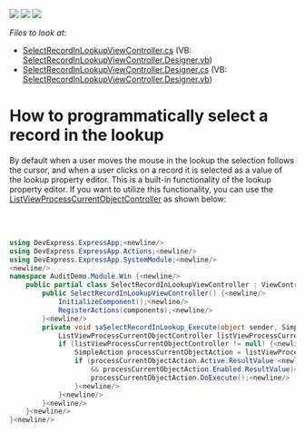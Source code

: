 <!-- default badges list -->
![](https://img.shields.io/endpoint?url=https://codecentral.devexpress.com/api/v1/VersionRange/128592427/11.1.4%2B)
[![](https://img.shields.io/badge/Open_in_DevExpress_Support_Center-FF7200?style=flat-square&logo=DevExpress&logoColor=white)](https://supportcenter.devexpress.com/ticket/details/E300)
[![](https://img.shields.io/badge/📖_How_to_use_DevExpress_Examples-e9f6fc?style=flat-square)](https://docs.devexpress.com/GeneralInformation/403183)
<!-- default badges end -->
<!-- default file list -->
*Files to look at*:

* [SelectRecordInLookupViewController.cs](./CS/WinSolution.Module.Win/SelectRecordInLookupViewController.cs) (VB: [SelectRecordInLookupViewController.Designer.vb](./VB/WinSolution.Module.Win/SelectRecordInLookupViewController.Designer.vb))
* [SelectRecordInLookupViewController.Designer.cs](./CS/WinSolution.Module.Win/SelectRecordInLookupViewController.Designer.cs) (VB: [SelectRecordInLookupViewController.Designer.vb](./VB/WinSolution.Module.Win/SelectRecordInLookupViewController.Designer.vb))
<!-- default file list end -->
# How to programmatically select a record in the lookup


<p>By default when a user moves the mouse in the lookup the selection follows the cursor, and when a user clicks on a record it is selected as a value of the lookup property editor. This is a built-in functionality of the lookup property editor. If you want to utilize this functionality, you can use the <a href="http://documentation.devexpress.com/#Xaf/clsDevExpressExpressAppSystemModuleListViewProcessCurrentObjectControllertopic"><u>ListViewProcessCurrentObjectController</u></a> as shown below:</p>
<br> <br>


```cs
using DevExpress.ExpressApp;<newline/>
using DevExpress.ExpressApp.Actions;<newline/>
using DevExpress.ExpressApp.SystemModule;<newline/>
<newline/>
namespace AuditDemo.Module.Win {<newline/>
    public partial class SelectRecordInLookupViewController : ViewController<ListView> {<newline/>
        public SelectRecordInLookupViewController() {<newline/>
            InitializeComponent();<newline/>
            RegisterActions(components);<newline/>
        }<newline/>
        private void saSelectRecordInLookup_Execute(object sender, SimpleActionExecuteEventArgs e) {<newline/>
            ListViewProcessCurrentObjectController listViewProcessCurrentObjectController = Frame.GetController<ListViewProcessCurrentObjectController>();<newline/>
            if (listViewProcessCurrentObjectController != null) {<newline/>
                SimpleAction processCurrentObjectAction = listViewProcessCurrentObjectController.ProcessCurrentObjectAction;<newline/>
                if (processCurrentObjectAction.Active.ResultValue <newline/>
                    && processCurrentObjectAction.Enabled.ResultValue)<newline/>
                    processCurrentObjectAction.DoExecute();<newline/>
                }<newline/>
            }<newline/>
        }<newline/>
    }<newline/>
}<newline/>

```


<p> </p>

<br/>


